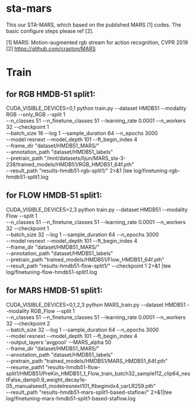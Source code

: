 # sta-mars

This our STA-MARS, which based on the published MARS [1] codes. The basic configure steps please ref [2].

[1] MARS: Motion-augmented rgb stream for action recognition, CVPR 2019
[2] https://github.com/craston/MARS


# Train
## for RGB HMDB-51 split1:
CUDA_VISIBLE_DEVICES=0,1 python train.py --dataset HMDB51 --modality RGB --only_RGB --split 1  \
--n_classes 51 --n_finetune_classes 51 --learning_rate 0.0001 --n_workers 32 --checkpoint 1 \
--batch_size 16 --log 1 --sample_duration 64 --n_epochs 3000 \
--model resnext --model_depth 101 --ft_begin_index 4 \
--frame_dir "dataset/HMDB51_MARS/" \
--annotation_path "dataset/HMDB51_labels" \
--pretrain_path "/mnt/datasets/lijun/MARS_sta-3-238/trained_models/HMDB51/RGB_HMDB51_64f.pth" \
--result_path "results-hmdb51-rgb-split1/"  2>&1 |tee log/finetuning-rgb-hmdb51-split1.log

## for FLOW HMDB-51 split1:
CUDA_VISIBLE_DEVICES=2,3 python train.py --dataset HMDB51 --modality Flow --split 1  \
--n_classes 51 --n_finetune_classes 51 --learning_rate 0.0001 --n_workers 32 --checkpoint 1 \
--batch_size 32 --log 1 --sample_duration 64 --n_epochs 3000 \
--model resnext --model_depth 101 --ft_begin_index 4 \
--frame_dir "dataset/HMDB51_MARS/" \
--annotation_path "dataset/HMDB51_labels" \
--pretrain_path "trained_models/HMDB51/Flow_HMDB51_64f.pth" \
--result_path "results-hmdb51-flow-split1/" --checkpoint 1 2>&1 |tee log/finetuning-flow-hmdb51-split1.log

## for MARS HMDB-51 split1:
CUDA_VISIBLE_DEVICES=0,1,2,3 python MARS_train.py --dataset HMDB51 --modality RGB_Flow --split 1  \
--n_classes 51 --n_finetune_classes 51 --learning_rate 0.0001 --n_workers 32 --checkpoint 2 \
--batch_size 32 --log 1 --sample_duration 64 --n_epochs 3000 \
--model resnext --model_depth 101 --ft_begin_index 4 \
--output_layers 'avgpool' --MARS_alpha 50 \
--frame_dir "dataset/HMDB51_MARS/" \
--annotation_path "dataset/HMDB51_labels" \
--pretrain_path "trained_models/HMDB51/MARS_HMDB51_64f.pth" \
--resume_path1 "results-hmdb51-flow-split1/HMDB51/PreKin_HMDB51_1_Flow_train_batch32_sample112_clip64_nestFalse_damp0.9_weight_decay1e-05_manualseed1_modelresnext101_ftbeginidx4_varLR259.pth" \
--result_path "results-hmdb51-mars-split1-based-staflow/"  2>&1|tee log/finetuning-mars-hmdb51-split1-based-staflow.log


